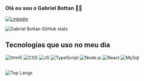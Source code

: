 ### Olá eu sou o Gabriel Bottan 👋🏻
[![Linkedin](https://img.shields.io/badge/LinkedIn-0077B5?style=for-the-badge&logo=linkedin&logoColor=white)](https://www.linkedin.com/in/gabriel-bottan-9183b8265/)

![Gabriel Bottan GitHub stats](https://github-readme-stats.vercel.app/api?username=GabrielBottan&show_icons=true&theme=tokyonight)


## Tecnologias que uso no meu dia
<div style="display: inline_block">
  <img alt="html5" src="https://img.shields.io/badge/HTML5-E34F26?style=for-the-badge&logo=html5&logoColor=white" align="center">
  <img alt="CSS" src="https://img.shields.io/badge/CSS3-1572B6?style=for-the-badge&logo=css3&logoColor=white" align="center">
  <img alt="JS" src="https://img.shields.io/badge/JavaScript-F7DF1E?style=for-the-badge&logo=javascript&logoColor=black" align="center">
  <img alt="TypeScript" src="https://img.shields.io/badge/TypeScript-007ACC?style=for-the-badge&logo=typescript&logoColor=white" align="center">
  <img alt="Node.js" src="https://img.shields.io/badge/Node.js-43853D?style=for-the-badge&logo=node.js&logoColor=white" align="center">
  <img alt="React" src="https://img.shields.io/badge/React-20232A?style=for-the-badge&logo=react&logoColor=61DAFB" align="center">
  <img alt="MySql" src="https://img.shields.io/badge/MySQL-00000F?style=for-the-badge&logo=mysql&logoColor=white" align="center">

  
</div>

</br>

![Top Langs](https://github-readme-stats.vercel.app/api/top-langs/?username=GabrielBottan&layout=compact)
